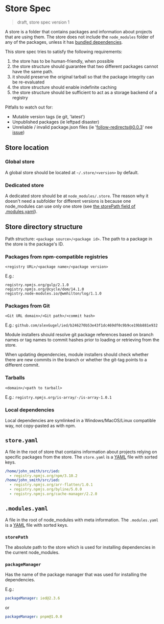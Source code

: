 # Store Spec

> draft, store spec version 1

A store is a folder that contains packages and information about projects that are using them.
The store does not include the `node_modules` folder of any of the packages, unless it has
[bundled dependencies](https://docs.npmjs.com/files/package.json#bundleddependencies).

This store spec tries to satisfy the following requirements:

1. the store has to be human-friendly, when possible
2. the store structure should guarantee that two different packages cannot have the same path.
3. it should preserve the original tarball so that the package integrity can be re-evaluated
4. the store structure should enable indefinite caching
5. the store structure should be sufficient to act as a storage backend of a registry

Pitfalls to watch out for:
- Mutable version tags (ie git, 'latest')
- Unpublished packages (ie leftpad disaster)
- Unreliable / invalid package.json files (ie 'follow-redirects@0.0.3' nee [issue](https://github.com/apocas/docker-modem/pull/68))

## Store location

### Global store

A global store should be located at `~/.store/<version>` by default.

### Dedicated store

A dedicated store should be at `node_modules/.store`. The reason why it doesn't need a subfolder for different versions is because one node_modules can use only one store (see [the storePath field of .modules.yaml](#storepath)).

## Store directory structure

Path structure: `<package source>/<package id>`. The path to a package in the store is the package's ID.

### Packages from npm-compatible registries

`<registry URL>/<package name>/<package version>`

E.g.:

```
registry.npmjs.org/gulp/2.1.0
registry.npmjs.org/@cycle/dom/14.1.0
registry.node-modules.io/@wmhilton/log/1.1.0
```

### Packages from Git

`<Git URL domain>/<Git path>/<commit hash>`

E.g.: `github.com/alexGugel/ied/b246270b53e43f1dc469df0c9b9ce19bb881e932`

Module installers should resolve git package references based on branch names or tag names to
commit hashes prior to loading or retrieving from the store.

When updating dependencies, module installers should check whether there are new commits in the branch or
whether the git-tag points to a different commit.

### Tarballs

`<domain>/<path to tarball>`

E.g.: `registry.npmjs.org/is-array/-/is-array-1.0.1`

### Local dependencies

Local dependencies are symlinked in a Windows/MacOS/Linux compatible way, not copy-pasted as with npm.

## `store.yaml`

A file in the root of store that contains information about projects relying on specific packages from the store.
The `store.yaml` is a [YAML](http://yaml.org/) file with sorted keys.

```yaml
/home/john_smith/src/ied:
  - registry.npmjs.org/npm/3.10.2
/home/john_smith/src/ied:
  - registry.npmjs.org/arr-flatten/1.0.1
  - registry.npmjs.org/byline/5.0.0
  - registry.npmjs.org/cache-manager/2.2.0
```

## `.modules.yaml`

A file in the root of node_modules with meta information.
The `.modules.yaml` is a [YAML](http://yaml.org/) file with sorted keys.

### `storePath`

The absolute path to the store which is used for installing dependencies in the current node_modules.

### `packageManager`

Has the name of the package manager that was used for installing the dependencies.

E.g.:

```yaml
packageManager: ied@2.3.6
```

or

```yaml
packageManager: pnpm@1.0.0
```
